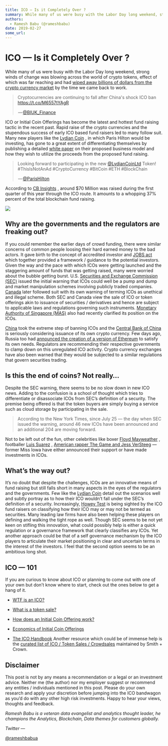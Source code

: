 ```yaml
---
title: ICO — Is it Completely Over ?
summary: While many of us were busy with the Labor Day long weekend, strong winds of change was blowing across the world of crypto tokens, effect of which was far reaching and had wiped away billions of dollars from the crypto currency market by the time we came back to work. ICO or Initial Coin Offerings has become the latest and hottest fund raising tactic in the recent past. Rapid raise of the crypto currencies and the stupendous success of early ICO based fund raisers led to many follow suit. Many ne
authors:
  - Ramesh Babu (@rameshbabu)
date: 2019-02-27
some_url: 
---
```


# ICO — Is it Completely Over ?

While many of us were busy with the Labor Day long weekend, strong winds of change was blowing across the world of crypto tokens, effect of which was far reaching and had 
[wiped away billions of dollars from the crypto currency market](http://www.businessinsider.com/bitcoin-ethereum-price-fall-china-ico-crackdown-2017-9?r=UK&IR=T)
 by the time we came back to work.

<blockquote class="twitter-tweet" data-align="center" data-conversation="none" data-dnt="true"><p>Cryptocurrencies are continuing to fall after China's shock ICO ban <a href="https://t.co/M6557tYAgR" rel="nofollow">https://t.co/M6557tYAgR</a></p><p> — <a href="https://twitter.com/BIUK_Finance/status/904967083779391488">@BIUK_Finance</a></p></blockquote>

ICO or Initial Coin Offerings has become the latest and hottest fund raising tactic in the recent past. Rapid raise of the crypto currencies and the stupendous success of early ICO based fund raisers led to many follow suit.
Many new players like the 
[Lydian Coin](https://www.slideshare.net/gurbakshchahal/lydian-whitepaper-81517-draft)
 , in which Paris Hilton would be investing, has gone to a great extent of differentiating themselves by publishing a detailed 
[white paper](https://www.slideshare.net/gurbakshchahal/lydian-whitepaper-81517-draft)
 on their proposed business model and how they wish to utilize the proceeds from the proposed fund raising.

<blockquote class="twitter-tweet" data-align="center" data-conversation="none" data-dnt="true"><p>Looking forward to participating in the new <a href="http://twitter.com/LydianCoinLtd" target="_blank" title="Twitter profile for @LydianCoinLtd">@LydianCoinLtd</a> Token! #ThisIsNotAnAd #CryptoCurrency #BitCoin #ETH #BlockChain</p><p> — <a href="https://twitter.com/ParisHilton/status/904456098035286016">@ParisHilton</a></p></blockquote>

According to 
[CB Insights](https://www.cbinsights.com/research/blockchain-ico-vc-funding-pace/)
 , around $70 Million was raised during the first quarter of this year through the ICO route. It amounts to a whopping 37% percent of the total blockchain fund raising.

![](https://api.kauri.io:443/ipfs/QmR4heSpBzsLt2ueGar9h9fJjV6xymKAg1PvJqH46dE1sb)


## Why are the governments and the regulators are freaking out?
If you could remember the earlier days of crowd funding, there were similar concerns of common people loosing their hard earned money to the bad actors. It gave birth to the concept of accredited investor and 
[JOBS act](http://www.finra.org/investors/alerts/crowdfunding-and-jobs-act-what-investors-should-know)
 which together provided a framework / guidance to the potential investors. Given the way and the pace with which ICOs were getting launched and the staggering amount of funds that was getting raised, many were worried about the bubble getting burst.
U.S. 
[Securities and Exchange Commission (SEC)](https://www.investor.gov/additional-resources/news-alerts/alerts-bulletins/investor-alert-public-companies-making-ico-related)
 issued the initial warning that ICOs could well be a pump and dump and market manipulation schemes involving publicly traded companies. 
[Canada](http://www.osc.gov.on.ca/documents/en/Securities-Category4/csa_20170824_cryptocurrency-offerings.pdf)
 later followed suit with its own warning of terming ICOs as unethical and illegal scheme. Both SEC and Canada view the sale of ICO or token offerings akin to issuance of securities / derivatives and hence are subject to applicable laws and regulations governing such instruments. 
[Monetary Authority of Singapore (MAS)](http://www.mas.gov.sg/News-and-Publications/Media-Releases/2017/MAS-clarifies-regulatory-position-on-the-offer-of-digital-tokens-in-Singapore.aspx)
 also had recently clarified its position on the ICOs.
 
[China](http://www.pbc.gov.cn/goutongjiaoliu/113456/113469/3374222/index.html)
 took the extreme step of banning ICOs and the 
[Central Bank of China](https://www.technologyreview.com/s/608088/chinas-central-bank-has-begun-cautiously-testing-a-digital-currency/)
 is seriously considering issuance of its own crypto currency. Few days ago, Russia too had 
[announced the creation of a version of Ethereum](https://futurism.com/ethereums-founder-struck-a-deal-with-a-russian-bank-to-create-ethereum-russia/)
 to satisfy its own needs.
Regulators are recommending their respective governments to clamp down on this unregulated ICO activity. Crypto currency exchanges have also been warned that they would be subjected to a similar regulations that govern securities trading.

## Is this the end of coins? Not really…
Despite the SEC warning, there seems to be no slow down in new ICO news. Adding to the confusion is a school of thought which tries to differentiate or disassociate ICOs from SEC’s definition of a security. The premise being offered is that the token buyers are simply buying a service such as cloud storage by participating in the sale.
> According to the New York Times, since July 25 — the day when SEC issued the warning, around 46 new ICOs have been announced and an additional 204 are moving forward.

Not to be left out of the fun, other celebrities like boxer 
[Floyd Mayweather](https://www.instagram.com/p/BXD4KDqgX3x/?hl=en)
 , footballer 
[Luis Suarez](https://www.instagram.com/p/BYNd19wAeBD/?hl=en&taken-by=luissuarez9)
 , 
[American rapper The Game and Jess VerSteeg](https://twitter.com/thegame/status/895757688927248384)
 — former Miss Iowa have either announced their support or have made investments in ICOs.

## What’s the way out?
It’s no doubt that despite the challenges, ICOs are an innovative means of fund raising but still falls short in many aspects in the eyes of the regulators and the governments.
Few like the 
[Lydian Coin](https://www.slideshare.net/gurbakshchahal/lydian-whitepaper-81517-draft)
 detail out the scenarios well and subtly portray as to how their ICO wouldn’t fall under the SEC’s definition of a security.
Increasingly, 
[Howey Test](https://www.cuttingedgecapital.com/what-is-a-security-and-why-does-it-matter/)
 is being sighted by the ICO fund raisers on classifying how their ICO may or may not be termed as securities. Many leading law firms have also been helping these players on defining and walking the tight rope as well.
Though SEC seems to be not yet keen on stifling this innovation, what could possibly help is either a quick regulation or a governance framework that clearly classifies any ICOs. Yet another approach could be that of a self governance mechanism by the ICO players to articulate their market positioning in clear and uncertain terms in the interest of the investors. I feel that the second option seems to be an ambitious long shot.

## ICO — 101
If you are curious to know about ICO or planning to come out with one of your own but don’t know where to start, check out the ones below to get a hang of it.



 *  [WTF is an ICO?](https://techcrunch.com/2017/05/23/wtf-is-an-ico/) 

 *  [What is a token sale?](https://www.smithandcrown.com/what-is-an-ico/) 

 *  [How does an Initial Coin Offering work?](https://www.fxempire.com/education/article/ico-initial-coin-offering-work-418446) 

 *  [Economics of Initial Coin Offerings](http://www.allenovery.com/SiteCollectionDocuments/ICO-Article-Nivaura-20170822-0951%20%20-%20Final%20Draft.pdf) 

 *  [The ICO Handbook](https://hackernoon.com/the-ico-handbook-705a89fa8978) 
Another resource which could be of immense help is the 
[curated list of ICO / Token Sales / Crowdsales](https://www.smithandcrown.com/icos/)
 maintained by Smith + Crown.

## Disclaimer
This post is not by any means a recommendation or a legal or an investment advice. Neither me (the author) nor my employer suggest or recommend any entities / individuals mentioned in this post. Please do your own research and apply your discretion before jumping into the ICO bandwagon as you’d do with any other high risk investments.
Happy to hear your views, thoughts and feedback.
 
_Ramesh Babu is a veteran data evangelist and analytics thought leader, he champions the Analytics, Blockchain, Data themes for customers globally._
 
 
_Twitter —_
  
[@rameshbabua](https://twitter.com/rameshbabua)
 
